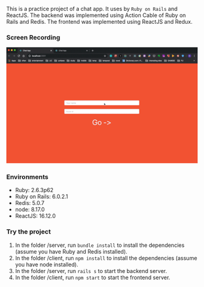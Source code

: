 This is a practice project of a chat app. It uses by ```Ruby on Rails``` and ReactJS. The backend was implemented using Action Cable of Ruby on Rails and Redis. The frontend was implemented using ReactJS and Redux.

### Screen Recording

![](screen_recording.gif)

### Environments

* Ruby: 2.6.3p62
* Ruby on Rails: 6.0.2.1
* Redis: 5.0.7
* node: 8.17.0
* ReactJS: 16.12.0

### Try the project

1. In the folder /server, run ```bundle install``` to install the dependencies (assume you have Ruby and Redis installed).
2. In the folder /client, run ```npm install``` to install the dependencies (assume you have node installed).
3. In the folder /server, run ```rails s``` to start the backend server.
4. In the folder /client, run ```npm start``` to start the frontend server.

